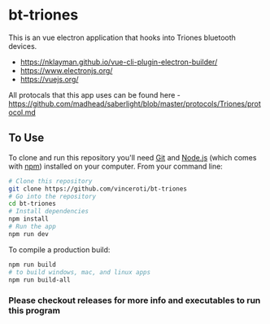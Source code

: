 # bt-triones

This is an vue electron application that hooks into Triones bluetooth devices.

- https://nklayman.github.io/vue-cli-plugin-electron-builder/
- https://www.electronjs.org/
- https://vuejs.org/

All protocals that this app uses can be found here - https://github.com/madhead/saberlight/blob/master/protocols/Triones/protocol.md

## To Use

To clone and run this repository you'll need [Git](https://git-scm.com) and [Node.js](https://nodejs.org/en/download/) (which comes with [npm](http://npmjs.com)) installed on your computer. From your command line:

```bash
# Clone this repository
git clone https://github.com/vinceroti/bt-triones
# Go into the repository
cd bt-triones
# Install dependencies
npm install
# Run the app
npm run dev
```
To compile a production build:

```bash
npm run build
# to build windows, mac, and linux apps
npm run build-all
```


### Please checkout releases for more info and executables to run this program
